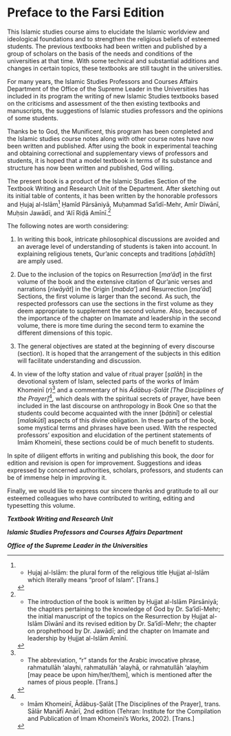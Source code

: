 Preface to the Farsi Edition
============================

This Islamic studies course aims to elucidate the Islamic worldview and
ideological foundations and to strengthen the religious beliefs of
esteemed students. The previous textbooks had been written and published
by a group of scholars on the basis of the needs and conditions of the
universities at that time. With some technical and substantial additions
and changes in certain topics, these textbooks are still taught in the
universities.

For many years, the Islamic Studies Professors and Courses Affairs
Department of the Office of the Supreme Leader in the Universities has
included in its program the writing of new Islamic Studies textbooks
based on the criticisms and assessment of the then existing textbooks
and manuscripts, the suggestions of Islamic studies professors and the
opinions of some students.

Thanks be to God, the Munificent, this program has been completed and
the Islamic studies course notes along with other course notes have now
been written and published. After using the book in experimental
teaching and obtaining correctional and supplementary views of
professors and students, it is hoped that a model textbook in terms of
its substance and structure has now been written and published, God
willing.

The present book is a product of the Islamic Studies Section of the
Textbook Writing and Research Unit of the Department. After sketching
out its initial table of contents, it has been written by the honorable
professors and Ḥujaj al-Islām[^1] Ḥamīd Pārsāniyā, Muḥammad Sa‘īdī-Mehr,
Amīr Dīwānī, Muḥsin Jawādī, and ‘Alī Riḍā Amīnī.[^2]

The following notes are worth considering:

1. In writing this book, intricate philosophical discussions are avoided
and an average level of understanding of students is taken into account.
In explaining religious tenets, Qur’anic concepts and traditions
[*aḥādīth*] are amply used.

2. Due to the inclusion of the topics on Resurrection [*ma‘ād*] in the
first volume of the book and the extensive citation of Qur’anic verses
and narrations [*riwāyāt*] in the Origin [*mabda’*] and Resurrection
[*ma‘ād*] Sections, the first volume is larger than the second. As such,
the respected professors can use the sections in the first volume as
they deem appropriate to supplement the second volume. Also, because of
the importance of the chapter on Imamate and leadership in the second
volume, there is more time during the second term to examine the
different dimensions of this topic.

3. The general objectives are stated at the beginning of every discourse
(section). It is hoped that the arrangement of the subjects in this
edition will facilitate understanding and discussion.

4. In view of the lofty station and value of ritual prayer [*ṣalāh*] in
the devotional system of Islam, selected parts of the works of Imām
Khomeinī (*r*)[^3] and a commentary of his *Ādābuṣ-Ṣalāt [The
Disciplines of the Prayer]*[^4]*,* which deals with the spiritual
secrets of prayer, have been included in the last discourse on
anthropology in Book One so that the students could become acquainted
with the inner [*bāṭinī*] or celestial [*malakūtī*] aspects of this
divine obligation. In these parts of the book, some mystical terms and
phrases have been used. With the respected professors’ exposition and
elucidation of the pertinent statements of Imām Khomeinī, these sections
could be of much benefit to students.

In spite of diligent efforts in writing and publishing this book, the
door for edition and revision is open for improvement. Suggestions and
ideas expressed by concerned authorities, scholars, professors, and
students can be of immense help in improving it.

Finally, we would like to express our sincere thanks and gratitude to
all our esteemed colleagues who have contributed to writing, editing and
typesetting this volume.

***Textbook Writing and Research Unit***

***Islamic Studies Professors and Courses Affairs Department***

***Office of the Supreme Leader in the Universities***

[^1]: - Ḥujaj al-Islām: the plural form of the religious title Ḥujjat
al-Islām which literally means “proof of Islam”. [Trans.]

[^2]: - The introduction of the book is written by Ḥujjat al-Islām
Pārsāniyā; the chapters pertaining to the knowledge of God by Dr.
Sa‘īdī-Mehr; the initial manuscript of the topics on the Resurrection by
Ḥujjat al-Islām Dīwānī and its revised edition by Dr. Sa‘īdī-Mehr; the
chapter on prophethood by Dr. Jawādī; and the chapter on Imamate and
leadership by Ḥujjat al-Islām Amīnī.

[^3]: - The abbreviation, “r” stands for the Arabic invocative phrase,
rahmatullāh ‘alayhi, rahmatullāh ‘alayhā, or rahmatullāh ‘alayhim [may
peace be upon him/her/them], which is mentioned after the names of pious
people. [Trans.]

[^4]: - Imām Khomeinī, Ādābuṣ-Ṣalāt [The Disciplines of the Prayer],
trans. Sālār Manāfī Anārī, 2nd edition (Tehran: Institute for the
Compilation and Publication of Imam Khomeini’s Works, 2002). [Trans.]


